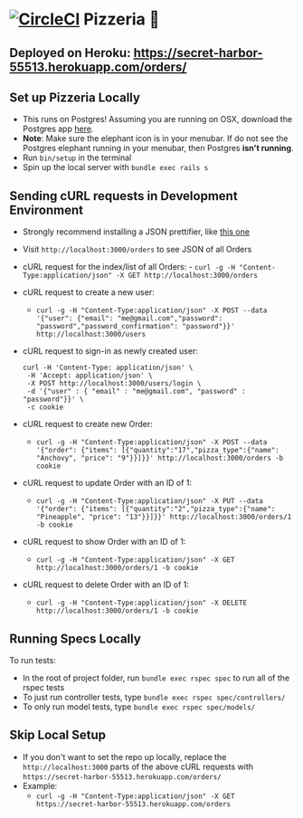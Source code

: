 # [![CircleCI](https://circleci.com/gh/arbonap/pizzeria.svg?style=svg)](https://circleci.com/gh/arbonap/pizzeria) Pizzeria 🍕
## Deployed on Heroku: https://secret-harbor-55513.herokuapp.com/orders/

## Set up Pizzeria Locally
  - This runs on Postgres! Assuming you are running on OSX, download the Postgres app [here](https://postgresapp.com/).
  - __Note__: Make sure the elephant icon is in your menubar. If do not see the Postgres elephant running in your menubar, then Postgres __isn't running__.
  - Run `bin/setup` in the terminal
  - Spin up the local server with `bundle exec rails s`

## Sending cURL requests in Development Environment
  - Strongly recommend installing a JSON prettifier, like [this one](https://chrome.google.com/webstore/detail/jsonview/chklaanhfefbnpoihckbnefhakgolnmc?hl=en)
  - Visit `http://localhost:3000/orders` to see JSON of all Orders
  -  cURL request for the index/list of all Orders:
    - `curl -g -H "Content-Type:application/json" -X GET http://localhost:3000/orders`

  - cURL request to create a new user:
    - `curl -g -H "Content-Type:application/json" -X POST --data '{"user": {"email": "me@gmail.com","password": "password","password_confirmation": "password"}}' http://localhost:3000/users`

  - cURL request to sign-in as newly created user:
     ```
    curl -H 'Content-Type: application/json' \
      -H 'Accept: application/json' \
      -X POST http://localhost:3000/users/login \
      -d '{"user" : { "email" : "me@gmail.com", "password" : "password"}}' \
      -c cookie
      ```
  - cURL request to create new Order:
    - `curl -g -H "Content-Type:application/json" -X POST --data '{"order": {"items": [{"quantity":"17","pizza_type":{"name": "Anchovy", "price": "9"}}]}}' http://localhost:3000/orders -b cookie`

  - cURL request to update Order with an ID of 1:
    - `curl -g -H "Content-Type:application/json" -X PUT --data '{"order": {"items": [{"quantity":"2","pizza_type":{"name": "Pineapple", "price": "13"}}]}}' http://localhost:3000/orders/1 -b cookie`

  - cURL request to show Order with an ID of 1:
    - `curl -g -H "Content-Type:application/json" -X GET http://localhost:3000/orders/1 -b cookie`

  - cURL request to delete Order with an ID of 1:
    - `curl -g -H "Content-Type:application/json" -X DELETE http://localhost:3000/orders/1 -b cookie`

## Running Specs Locally
To run tests:
  - In the root of project folder, run `bundle exec rspec spec` to run all of the rspec tests
  - To just run controller tests, type `bundle exec rspec spec/controllers/`
  - To only run model tests, type `bundle exec rspec spec/models/`

## Skip Local Setup
  - If you don't want to set the repo up locally, replace the `http://localhost:3000` parts of the above cURL requests with `https://secret-harbor-55513.herokuapp.com/orders/`
  - Example:
    - `curl -g -H "Content-Type:application/json" -X GET https://secret-harbor-55513.herokuapp.com/orders`
